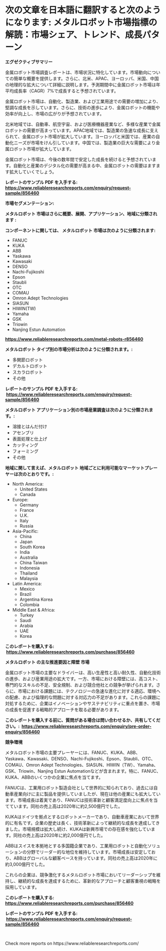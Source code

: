 <p><h1>次の文章を日本語に翻訳すると次のようになります: メタルロボット市場指標の解読：市場シェア、トレンド、成長パターン</h1></p><p><strong>エグゼクティブサマリー</strong></p>
<p><p>金属ロボット市場調査レポートは、市場状況に特化しています。市場動向についての簡単な概要を提供します。さらに、北米、APAC、ヨーロッパ、米国、中国の地理的な拡大について詳細に説明します。予測期間中に金属ロボット市場は年平均成長率（CAGR）7%で成長すると予想されています。</p><p>金属ロボット市場は、自動化、製造業、および工業用途での需要の増加により、堅調な成長を示しています。さらに、技術の進歩により、金属ロボットの機能や効率が向上し、市場の広がりが予想されています。</p><p>北米地域では、自動車、航空宇宙、および医療機器産業など、多様な産業で金属ロボットの需要が高まっています。APAC地域では、製造業の急速な成長に支えられて、金属ロボット市場が拡大しています。ヨーロッパと米国では、産業の自動化ニーズが市場をけん引しています。中国では、製造業の巨大な需要により金属ロボット市場が拡大しています。</p><p>金属ロボット市場は、今後の数年間で安定した成長を続けると予想されています。自動化と産業のデジタル化の需要が高まる中、金属ロボットの需要はますます拡大していくでしょう。</p></p>
<p><strong>レポートのサンプル PDF を入手する: <a href="https://www.reliableresearchreports.com/enquiry/request-sample/856460">https://www.reliableresearchreports.com/enquiry/request-sample/856460</a></strong></p>
<p><strong>市場セグメンテーション:</strong></p>
<p><strong> メタルロボット 市場はさらに概要、展開、アプリケーション、地域に分類されます :</strong></p>
<p><strong>コンポーネントに関しては、 メタルロボット 市場は次のように分類されます: &nbsp;</strong></p>
<p><ul><li>FANUC</li><li>KUKA</li><li>ABB</li><li>Yaskawa</li><li>Kawasaki</li><li>DENSO</li><li>Nachi-Fujikoshi</li><li>Epson</li><li>Staubli</li><li>OTC</li><li>COMAU</li><li>Omron Adept Technologies</li><li>SIASUN</li><li>HIWIN(TW)</li><li>Yamaha</li><li>GSK</li><li>Triowin</li><li>Nanjing Estun Automation</li></ul></p>
<p><strong><a href="https://www.reliableresearchreports.com/metal-robots-r856460">https://www.reliableresearchreports.com/metal-robots-r856460</a></strong></p>
<p><strong> メタルロボット タイプ別の市場分析は次のように分類されます。:</strong></p>
<p><ul><li>多関節ロボット</li><li>デカルトロボット</li><li>スカラロボット</li><li>その他</li></ul></p>
<p><strong>レポートのサンプル PDF を入手する: &nbsp;<a href="https://www.reliableresearchreports.com/enquiry/request-sample/856460">https://www.reliableresearchreports.com/enquiry/request-sample/856460</a></strong></p>
<p><strong> メタルロボット アプリケーション別の市場産業調査は次のように分類されます。:</strong></p>
<p><ul><li>溶接とはんだ付け</li><li>アセンブリ</li><li>表面処理と仕上げ</li><li>カッティング</li><li>フォーミング</li><li>その他</li></ul></p>
<p><strong>地域に関して言えば、メタルロボット 地域ごとに利用可能なマーケットプレーヤーは次のとおりです。:</strong></p>
<p><ul>
    <li>
        North America:
        <ul>
            <li>United States</li>
            <li>Canada</li>
        </ul>
    </li>
    <li>
        Europe:
        <ul>
            <li>Germany</li>
            <li>France</li>
            <li>U.K.</li>
            <li>Italy</li>
            <li>Russia</li>
        </ul>
    </li>
    <li>
        Asia-Pacific:
        <ul>
            <li>China</li>
            <li>Japan</li>
            <li>South Korea</li>
            <li>India</li>
            <li>Australia</li>
            <li>China Taiwan</li>
            <li>Indonesia</li>
            <li>Thailand</li>
            <li>Malaysia</li>
        </ul>
    </li>
    <li>
        Latin America:
        <ul>
            <li>Mexico</li>
            <li>Brazil</li>
            <li>Argentina Korea</li>
            <li>Colombia</li>
        </ul>
    </li>
    <li>
        Middle East & Africa:
        <ul>
            <li>Turkey</li>
            <li>Saudi</li>
            <li>Arabia</li>
            <li>UAE</li>
            <li>Korea</li>
        </ul>
    </li>
    </ul></p>
<p><strong>このレポートを購入する: &nbsp;<a href="https://www.reliableresearchreports.com/purchase/856460">https://www.reliableresearchreports.com/purchase/856460</a></strong></p>
<p><strong>メタルロボット の主な推進要因と障壁 市場</strong></p>
<p><p>金属ロボット市場の主要なドライバーは、高い生産性と高い耐久性、自動化技術の進歩、および産業用途の拡大です。一方、市場における障壁には、高コスト、専門的なスキルの不足、安全規制、および競合他社との競争が挙げられます。さらに、市場における課題には、テクノロジーの急速な進化に対する適応、環境への配慮、および倫理的な問題に対する対応力の不足があります。これらの課題に対処するために、企業はイノベーションやサステナビリティに重点を置き、市場の成長を促進する戦略的アプローチを取る必要があります。</p></p>
<p><strong>このレポートを購入する前に、質問がある場合は問い合わせるか、共有してください。:&nbsp; <a href="https://www.reliableresearchreports.com/enquiry/pre-order-enquiry/856460">https://www.reliableresearchreports.com/enquiry/pre-order-enquiry/856460</a></strong></p>
<p><strong>競争環境</strong></p>
<p><p>メタルロボット市場の主要プレーヤーには、FANUC、KUKA、ABB、Yaskawa、Kawasaki、DENSO、Nachi-Fujikoshi、Epson、Staubli、OTC、COMAU、Omron Adept Technologies、SIASUN、HIWIN（TW）、Yamaha、GSK、Triowin、Nanjing Estun Automationなどが含まれます。特に、FANUC、KUKA、ABBのいくつかの企業に焦点を当てます。</p><p>FANUCは、工業用ロボット製造会社として世界的に知られており、過去には自動車産業向けに主に製品を提供していましたが、現在は他の産業にも拡大しています。市場成長は着実であり、FANUCは技術革新と顧客満足度向上に焦点を当てています。同社の売上高は2020年に約2,500億円でした。</p><p>KUKAはドイツを拠点とするロボットメーカーであり、自動車産業において世界的に有名です。企業の歴史は長く、技術革新によって継続的な成長を達成してきました。市場規模は拡大し続け、KUKAは新興市場での存在感を強化しています。同社の売上高は2020年に約2,000億円でした。</p><p>ABBはスイスを本拠地とする多国籍企業であり、工業用ロボットと自動化ソリューションの分野でリーダー的な地位を維持しています。市場成長は安定しており、ABBはグローバルな顧客ベースを持っています。同社の売上高は2020年に約3,000億円でした。</p><p>これらの企業は、競争激化するメタルロボット市場においてリーダーシップを維持し、継続的な成長を達成するために、革新的なアプローチと顧客重視の戦略を採用しています。</p></p>
<p><strong>このレポートを購入する: &nbsp; <a href="https://www.reliableresearchreports.com/purchase/856460">https://www.reliableresearchreports.com/purchase/856460</a></strong></p>
<p><strong>レポートのサンプル PDF を入手する: &nbsp;<a href="https://www.reliableresearchreports.com/enquiry/request-sample/856460">https://www.reliableresearchreports.com/enquiry/request-sample/856460</a></strong><strong></strong></p>
<p>&nbsp;</p>
<p>Check more reports on https://www.reliableresearchreports.com/</p>